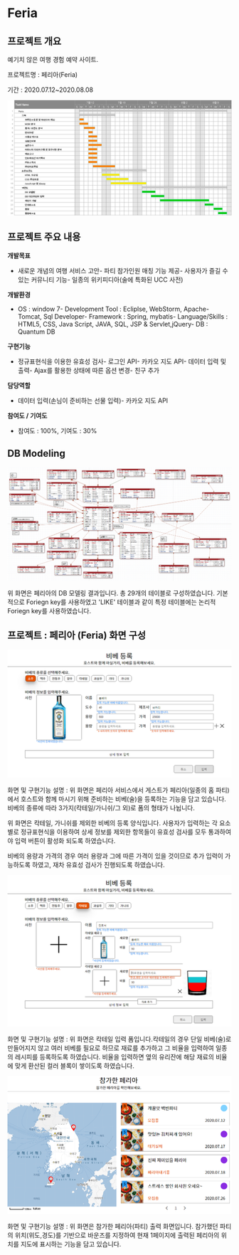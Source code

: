 # Feria
## 프로젝트 개요
예기치 않은 여행 경험 예약 사이트.


프로젝트명 : 페리아(Feria) 

기간 : 2020.07.12~2020.08.08

![](images/plan.png)

## 프로젝트 주요 내용 

 **개발목표**
- 새로운 개념의 여행 서비스 고안- 파티 참가인원 매칭 기능 제공- 사용자가 즐길 수 있는 커뮤니티 기능- 일종의 위키피디아(술에 특화된 UCC 사전)

**개발환경**
- OS : window 7- Development Tool : Ecliplse, WebStorm, Apache-Tomcat, Sql Developer- Framework : Spring, mybatis- Language/Skills : HTML5, CSS, Java Script, JAVA, SQL, JSP &amp; Servlet,jQuery- DB : Quantum DB

**구현기능**
- 정규표현식을 이용한 유효성 검사- 로그인 API- 카카오 지도 API- 데이터 입력 및 출력- Ajax를 활용한 상태에 따른 옵션 변경- 친구 추가

**담당역할**
- 데이터 입력(손님이 준비하는 선물 입력)- 카카오 지도 API

**참여도 / 기여도**
- 참여도 : 100%, 기여도 : 30% 


## DB Modeling

![](images/image8.png)
 
 위 화면은 페리아의 DB 모델링 결과입니다. 총 29개의 테이블로 구성하였습니다. 기본적으로 Foriegn key를 사용하였고 'LIKE' 테이블과 같이 특정 테이블에는 논리적 Foriegn key를 사용하였습니다. 
 
## **프로젝트**  **:**  **페리아** **(Feria)** 화면 구성

 ![](images/image1.png) 


 화면 및 구현기능 설명 : 위 화면은 페리아 서비스에서 게스트가 페리아(일종의 홈 파티)에서 호스트와 함께 마시기 위해 준비하는 비베(술)을 등록하는 기능을 담고 있습니다.  비베의 종류에 따라 3가지(칵테일/가니쉬/그 외)로 폼의 형태가 나뉩니다. 

위 화면은 칵테일, 가니쉬를 제외한 비베의 등록 양식입니다. 사용자가 입력하는 각 요소 별로 정규표현식을 이용하여 상세 정보를 제외한 항목들이 유효성 검사를 모두 통과하여야 입력 버튼이 활성화 되도록 하였습니다.

비베의 용량과 가격의 경우 여러 용량과 그에 따른 가격이 있을 것이므로 추가 입력이 가능하도록 하였고, 재차 유효성 검사가 진행되도록 하였습니다. 

 ![](images/image4.png) 

 
 화면 및 구현기능 설명 : 위 화면은 칵테일 입력 폼입니다.칵테일의 경우 단일 비베(술)로 만들어지지 않고 여러 비베를 필요로 하므로 재료를 추가하고 그 비율을 입력하여 일종의 레시피를 등록하도록 하였습니다. 비율을 입력하면 옆의 유리잔에 해당 재료의 비율에 맞게 환산된 컬러 블록이 쌓이도록 하였습니다. 
 
 ![](images/image6.png) 

 화면 및 구현기능 설명 : 위 화면은 참가한 페리아(파티) 출력 화면입니다. 참가했던 파티의 위치(위도,경도)를 기반으로 바운즈를 지정하여 현재 1페이지에 출력된 페리아의 위치를 지도에 표시하는 기능을 담고 있습니다. 
 

